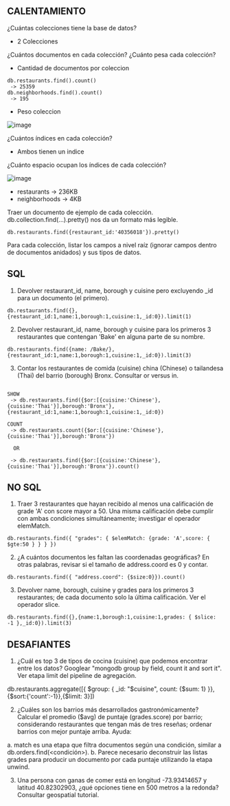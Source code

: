 ## CALENTAMIENTO

¿Cuántas colecciones tiene la base de datos?
- 2 Colecciones

¿Cuántos documentos en cada colección? ¿Cuánto pesa cada colección?

- Cantidad de documentos por coleccion
```
db.restaurants.find().count()
 -> 25359
db.neighborhoods.find().count()
 -> 195 
```

- Peso coleccion 

![image](https://user-images.githubusercontent.com/84474950/123296087-f3508980-d4db-11eb-82ee-b8ae529bb3ca.png)


¿Cuántos índices en cada colección? 

- Ambos tienen un indice

¿Cuánto espacio ocupan los índices de cada colección?


![image](https://user-images.githubusercontent.com/84474950/123296344-2c88f980-d4dc-11eb-8392-ad99c1b147c2.png)
- restaurants ->  236KB
- neighborhoods -> 4KB


Traer un documento de ejemplo de cada colección. db.collection.find(...).pretty() nos da un formato más legible.

```
db.restaurants.find({restaurant_id:'40356018'}).pretty()
```

Para cada colección, listar los campos a nivel raíz (ignorar campos dentro de documentos anidados) y sus tipos de datos.

## SQL
1. Devolver restaurant_id, name, borough y cuisine pero excluyendo _id para un documento (el primero).

```
db.restaurants.find({},{restaurant_id:1,name:1,borough:1,cuisine:1,_id:0}).limit(1)
```

2. Devolver restaurant_id, name, borough y cuisine para los primeros 3 restaurantes que contengan 'Bake' en alguna parte de su nombre.

```
db.restaurants.find({name: /Bake/},{restaurant_id:1,name:1,borough:1,cuisine:1,_id:0}).limit(3)
```

3. Contar los restaurantes de comida (cuisine) china (Chinese) o tailandesa (Thai) del barrio (borough) Bronx. Consultar or versus in.

```

SHOW
 -> db.restaurants.find({$or:[{cuisine:'Chinese'},{cuisine:'Thai'}],borough:'Bronx'},{restaurant_id:1,name:1,borough:1,cuisine:1,_id:0})

COUNT
 -> db.restaurants.count({$or:[{cuisine:'Chinese'},{cuisine:'Thai'}],borough:'Bronx'})
  
  OR
  
 -> db.restaurants.find({$or:[{cuisine:'Chinese'},{cuisine:'Thai'}],borough:'Bronx'}).count()
```

## NO SQL

1. Traer 3 restaurantes que hayan recibido al menos una calificación de grade 'A' con score mayor a 50. Una misma calificación debe cumplir con ambas condiciones simultáneamente; investigar el operador elemMatch.

```
db.restaurants.find({ "grades": { $elemMatch: {grade: 'A',score: { $gte:50 } } } })
```

2. ¿A cuántos documentos les faltan las coordenadas geográficas? En otras palabras, revisar si el tamaño de address.coord es 0 y contar.

```
db.restaurants.find({ "address.coord": {$size:0}}).count()
```

3. Devolver name, borough, cuisine y grades para los primeros 3 restaurantes; de cada documento solo la última calificación. Ver el operador slice.

```
db.restaurants.find({},{name:1,borough:1,cuisine:1,grades: { $slice: -1 },_id:0}).limit(3)
```


## DESAFIANTES

1. ¿Cuál es top 3 de tipos de cocina (cuisine) que podemos encontrar entre los datos? Googlear "mongodb group by field, count it and sort it". Ver etapa limit del pipeline de agregación.

db.restaurants.aggregate([{ $group: { _id: "$cuisine", count: {$sum: 1} }},{$sort:{'count':-1}},{$limit: 3}])

2. ¿Cuáles son los barrios más desarrollados gastronómicamente? Calcular el promedio ($avg) de puntaje (grades.score) por barrio; considerando restaurantes que tengan más de tres reseñas; ordenar barrios con mejor puntaje arriba. Ayuda:

  a. match es una etapa que filtra documentos según una condición, similar a db.orders.find(<condición>).
  b. Parece necesario deconstruir las listas grades para producir un documento por cada puntaje utilizando la etapa unwind.


3. Una persona con ganas de comer está en longitud -73.93414657 y latitud 40.82302903, ¿qué opciones tiene en 500 metros a la redonda? Consultar geospatial tutorial.
